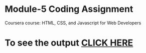 
# Module-5 Coding Assignment

Coursera course: HTML, CSS, and Javascript for Web Developers

# To see the output [CLICK HERE](https://s-naveenkumar-001.github.io/Coursera-HTML-CSS-and-JavaScript-for-Web-Developers/Assignments/module-5/index.htmll)
